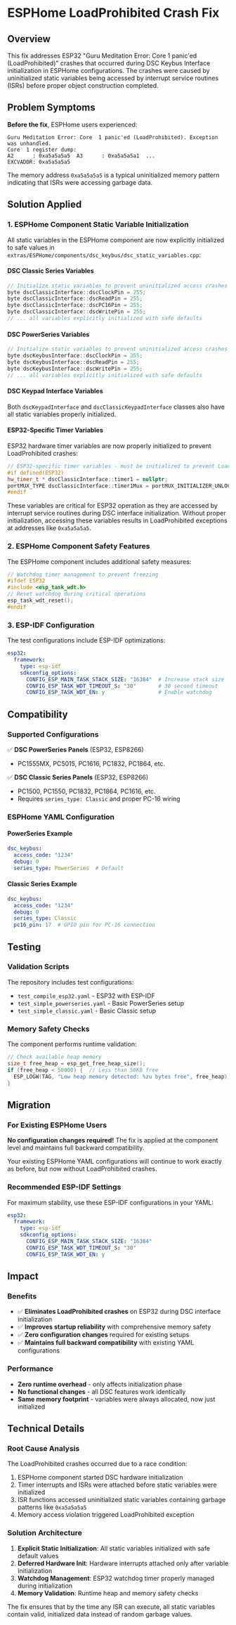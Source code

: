 # ESPHome LoadProhibited Crash Fix

## Overview

This fix addresses ESP32 "Guru Meditation Error: Core 1 panic'ed (LoadProhibited)" crashes that occurred during DSC Keybus Interface initialization in ESPHome configurations. The crashes were caused by uninitialized static variables being accessed by interrupt service routines (ISRs) before proper object construction completed.

## Problem Symptoms

**Before the fix**, ESPHome users experienced:

```
Guru Meditation Error: Core  1 panic'ed (LoadProhibited). Exception was unhandled.
Core  1 register dump:
A2      : 0xa5a5a5a5  A3      : 0xa5a5a5a1  ...
EXCVADDR: 0xa5a5a5a5
```

The memory address `0xa5a5a5a5` is a typical uninitialized memory pattern indicating that ISRs were accessing garbage data.

## Solution Applied

### 1. ESPHome Component Static Variable Initialization

All static variables in the ESPHome component are now explicitly initialized to safe values in `extras/ESPHome/components/dsc_keybus/dsc_static_variables.cpp`:

#### DSC Classic Series Variables
```cpp
// Initialize static variables to prevent uninitialized access crashes (ESPHome LoadProhibited fix)
byte dscClassicInterface::dscClockPin = 255;
byte dscClassicInterface::dscReadPin = 255;
byte dscClassicInterface::dscPC16Pin = 255;
byte dscClassicInterface::dscWritePin = 255;
// ... all variables explicitly initialized with safe defaults
```

#### DSC PowerSeries Variables
```cpp
// Initialize static variables to prevent uninitialized access crashes (ESPHome LoadProhibited fix)
byte dscKeybusInterface::dscClockPin = 255;
byte dscKeybusInterface::dscReadPin = 255;
byte dscKeybusInterface::dscWritePin = 255;
// ... all variables explicitly initialized with safe defaults
```

#### DSC Keypad Interface Variables
Both `dscKeypadInterface` and `dscClassicKeypadInterface` classes also have all static variables properly initialized.

#### ESP32-Specific Timer Variables
ESP32 hardware timer variables are now properly initialized to prevent LoadProhibited crashes:

```cpp
// ESP32-specific timer variables - must be initialized to prevent LoadProhibited crashes
#if defined(ESP32)
hw_timer_t * dscClassicInterface::timer1 = nullptr;
portMUX_TYPE dscClassicInterface::timer1Mux = portMUX_INITIALIZER_UNLOCKED;
#endif
```

These variables are critical for ESP32 operation as they are accessed by interrupt service routines during DSC interface initialization. Without proper initialization, accessing these variables results in LoadProhibited exceptions at addresses like `0xa5a5a5a5`.

### 2. ESPHome Component Safety Features

The ESPHome component includes additional safety measures:

```cpp
// Watchdog timer management to prevent freezing
#ifdef ESP32
#include <esp_task_wdt.h>
// Reset watchdog during critical operations
esp_task_wdt_reset();
#endif
```

### 3. ESP-IDF Configuration

The test configurations include ESP-IDF optimizations:

```yaml
esp32:
  framework:
    type: esp-idf
    sdkconfig_options:
      CONFIG_ESP_MAIN_TASK_STACK_SIZE: "16384"  # Increase stack size
      CONFIG_ESP_TASK_WDT_TIMEOUT_S: "30"       # 30 second timeout
      CONFIG_ESP_TASK_WDT_EN: y                 # Enable watchdog
```

## Compatibility

### Supported Configurations

✅ **DSC PowerSeries Panels** (ESP32, ESP8266)
- PC1555MX, PC5015, PC1616, PC1832, PC1864, etc.

✅ **DSC Classic Series Panels** (ESP32, ESP8266) 
- PC1500, PC1550, PC1832, PC1864, PC1616, etc.
- Requires `series_type: Classic` and proper PC-16 wiring

### ESPHome YAML Configuration

#### PowerSeries Example
```yaml
dsc_keybus:
  access_code: "1234"
  debug: 0
  series_type: PowerSeries  # Default
```

#### Classic Series Example
```yaml
dsc_keybus:
  access_code: "1234" 
  debug: 0
  series_type: Classic
  pc16_pin: 17  # GPIO pin for PC-16 connection
```

## Testing

### Validation Scripts

The repository includes test configurations:
- `test_compile_esp32.yaml` - ESP32 with ESP-IDF
- `test_simple_powerseries.yaml` - Basic PowerSeries setup
- `test_simple_classic.yaml` - Basic Classic setup

### Memory Safety Checks

The component performs runtime validation:
```cpp
// Check available heap memory
size_t free_heap = esp_get_free_heap_size();
if (free_heap < 50000) {  // Less than 50KB free
  ESP_LOGW(TAG, "Low heap memory detected: %zu bytes free", free_heap);
}
```

## Migration

### For Existing ESPHome Users

**No configuration changes required!** The fix is applied at the component level and maintains full backward compatibility.

Your existing ESPHome YAML configurations will continue to work exactly as before, but now without LoadProhibited crashes.

### Recommended ESP-IDF Settings

For maximum stability, use these ESP-IDF configurations in your YAML:

```yaml
esp32:
  framework:
    type: esp-idf
    sdkconfig_options:
      CONFIG_ESP_MAIN_TASK_STACK_SIZE: "16384"
      CONFIG_ESP_TASK_WDT_TIMEOUT_S: "30"
      CONFIG_ESP_TASK_WDT_EN: y
```

## Impact

### Benefits
- ✅ **Eliminates LoadProhibited crashes** on ESP32 during DSC interface initialization
- ✅ **Improves startup reliability** with comprehensive memory safety
- ✅ **Zero configuration changes** required for existing setups
- ✅ **Maintains full backward compatibility** with existing YAML configurations

### Performance
- **Zero runtime overhead** - only affects initialization phase
- **No functional changes** - all DSC features work identically
- **Same memory footprint** - variables were always allocated, now just initialized

## Technical Details

### Root Cause Analysis

The LoadProhibited crashes occurred due to a race condition:
1. ESPHome component started DSC hardware initialization
2. Timer interrupts and ISRs were attached before static variables were initialized
3. ISR functions accessed uninitialized static variables containing garbage patterns like `0xa5a5a5a5`
4. Memory access violation triggered LoadProhibited exception

### Solution Architecture

1. **Explicit Static Initialization**: All static variables initialized with safe default values
2. **Deferred Hardware Init**: Hardware interrupts attached only after variable initialization
3. **Watchdog Management**: ESP32 watchdog timer properly managed during initialization
4. **Memory Validation**: Runtime heap and memory safety checks

The fix ensures that by the time any ISR can execute, all static variables contain valid, initialized data instead of random garbage values.
